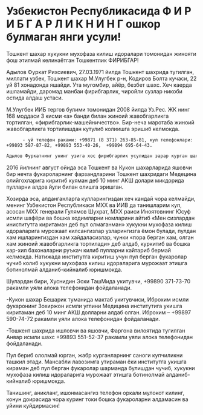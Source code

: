 #                Узбекистон Республикасида Ф И Р И Б Г А Р Л И К Н И Н Г  ошкор булмаган янги усули!
          
Тошкент шахар хукукни мухофаза килиш идоралари томонидан жинояти фош этилмай келинаётган Тошкентлик ФИРИБГАР! 

Адылов Фуркат Рихсиевич, 27.03.1971 йилда Тошкент шахрида тугилган, миллати узбек, Тошкент шахар М.Улугбек р-н, Кодиров Болта кучаси, 22 уй 81 хонадонда яшайди. Ута мугомбир, айёр, безбет шахс. Хеч каерда ишламайди, даромад манбаи фирибгарлик, чиройли сузлар никоби остида алдаш устаси. 

М.Улугбек ИИБ тергов булими томонидан 2008 йилда  Уз.Рес. ЖК нинг 168 моддаси 3 кисми «а» банди билан жиноий жавобгарликга тортилган, «фирибгарлик-машейничество». Бир-неча маротаба жиноий жавобгарликга тортилишдан кутулиб колиишга эришиб келмокда.

          - уй телефон раками: +99871 (8 371) 263-85-81, кул телефонлари: +99893 587-87-82, +99893 553-40-26,  +99894 695-64-43. 
```markdown
Адылов Фуркатнинг унинг узига хос фирибгарлик усулидан зарар курган шахслардан бири, Хоразим вилоятида тугилган, Тошкент юридик олийгохида «Хукукни мухофаза килиш» фанидан талабаларга дарс бериб келган Анварнинг конбосими кутарилиши ва кандли диабед кассаликларига ва Анварнинг Тошкент шахар Хамза туман пракурори ёрдамчиси лавозимида ишлаб келувчи Нилуфар исмли кизининг кон босими кутарилиши касаллиги даражасигача олиб келишга сабаб булган. Адылов Фуркатни хаттоки Тошкент шахар М.Улугбек туман ИИБ ва ИИВ тергов булими ходимлари хам Фуркатнинг жиноятини фош этишга ожизлик  килишмокда. Фуркат алдаб олган 13-17 минг АКШ доллари микдори атрофида пулларни Анвар ва Нилуфарга 2012 йилдан 2017 йиллар мобайнида кайтариб олишолмаётганликлари хукукни мухофаза килиш идоралари ходимларига жуда хам уятли ва ачинарли хол булиб колмокда.
```
2016 йилнинг август ойида эса Тошкент ва Кукон шахарларида яшовчи бир нечта фукароларнинг фарзандларини  Тошкент шахридаги Медецина олийгохларига киритиб куяман деб 10 минг АКШ долари микдорида пулларни алдов йули билан олишга эришган. 

Хозирда эса, алданганларга кулларингиздан хеч кандай чора келмайди, менинг Узбекистон Республикаси МХХ ва ИИВ да танишларим куп, асосан МХХ генерали Гулямов Шухрат, МХХ раиси Иноятовнинг Юсуф исмли шафёри ва бошка ходимларни номларини айтиб «Мен сизлардан иниститутга киритаман деб пул олмаганман»  хукукни мухофаза килиш идораларига мурожаат килсангизлар узларингизга ёмон булади, пулдан хам ишларингиздан хам хайдаласизлар, чунки  «пора берган хам, олган хам жиноий жавобгарликга тортилади» деб алдаб, куркитиб ва  бошка хар-хил бахоналарни руъкач килиб пулларни кайтариб бермай келмокда. Натижада институтга киритиш учун пул берган фукаролар чучиб колиб хукукни мухофаза килиш идораларига мурожаат этишга ботинолмай алданиб-кийналиб юришмокда.

Шулардан бири, Хуснидин Эски ТашМида укитувчи, +99890 371-73-70 ракамли уяли алока телефонидан фойдаланади.

-Кукон шахар Бешарик туманида мактаб укитувчиси, Иброхим исмли фукаронинг Зохиржон исмли углини Медицина институтига укишга киритаман деб 10 минг АКШ долларни алдаб олган.	Иброхим – +99897 590-74-72 ракамли уяли алока телефонидан фойдаланади.

-Тошкент шахрида ишловчи ва яшовчи, Фаргона вилоятида тугилган Анвар исмли шахс +99893 551-52-37 ракамли уяли алока телефонидан фойдаланади.  

Пул бериб ололмай юрган, жабр курганларнинг саноги купчиликни ташкил этади. Мансабли лавозимга утираман ёки институтга укишга кираман деб пул берган фукаролар шарманда булишдан чучиб, хукукни мухофаза килиш идораларига мурожаат этишга ботинолмай алданиб-кийналиб юришмокда. 

Танишинг, аникланг, ишонмасангиз телефон оркали мулокот килинг, конун доирасида чора куринг токи бошка фукароларни алдамасин ва уйини куйдирмасин!

